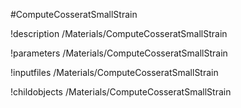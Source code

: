 <!-- MOOSE Object Documentation Stub: Remove this when content is added. -->
#ComputeCosseratSmallStrain

!description /Materials/ComputeCosseratSmallStrain

!parameters /Materials/ComputeCosseratSmallStrain

!inputfiles /Materials/ComputeCosseratSmallStrain

!childobjects /Materials/ComputeCosseratSmallStrain
